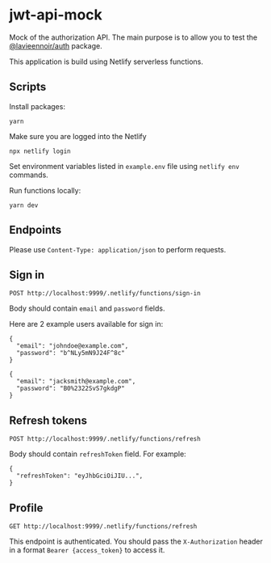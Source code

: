 # jwt-api-mock
Mock of the authorization API. The main purpose is to allow you to test the [@lavieennoir/auth](https://github.com/lavieennoir/auth) package.

This application is build using Netlify serverless functions.

## Scripts

Install packages:
```
yarn
```

Make sure you are logged into the Netlify
```
npx netlify login
```

Set environment variables listed in `example.env` file using `netlify env` commands.

Run functions locally:
```
yarn dev
```

## Endpoints

Please use `Content-Type: application/json` to perform requests.

## Sign in
```
POST http://localhost:9999/.netlify/functions/sign-in
```

Body should contain `email` and `password` fields.

Here are 2 example users available for sign in:
```
{
  "email": "johndoe@example.com",
  "password": "b^NLy5mN9J24F^8c"
}
```

```
{
  "email": "jacksmith@example.com",
  "password": "B0%2322SvS7gkdgP"
}
```


## Refresh tokens
```
POST http://localhost:9999/.netlify/functions/refresh
```

Body should contain `refreshToken` field.
For example:
```
{
  "refreshToken": "eyJhbGciOiJIU...",
}
```

## Profile
```
GET http://localhost:9999/.netlify/functions/refresh
```

This endpoint is authenticated. You should pass the `X-Authorization` header in a format `Bearer {access_token}` to access it.
